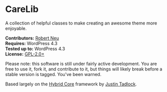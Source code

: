 # CareLib

A collection of helpful classes to make creating an awesome theme more enjoyable.

__Contributors:__ [Robert Neu](https://github.com/robneu)  
__Requires:__ WordPress 4.3  
__Tested up to:__ WordPress 4.3  
__License:__ [GPL-2.0+](http://www.gnu.org/licenses/gpl-2.0.html)  

Please note: this software is still under fairly active development. You are free to use it, fork it, and contribute to it, but things will likely break before a stable version is tagged. You've been warned.

Based largely on the [Hybrid Core](https://github.com/justintadlock/hybrid-core) framework by [Justin Tadlock](https://github.com/justintadlock).
